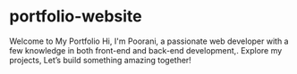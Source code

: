 # portfolio-website
Welcome to My Portfolio Hi, I'm Poorani, a passionate web developer with a few knowledge in both front-end and back-end development,.  Explore my projects, Let’s build something amazing together!
